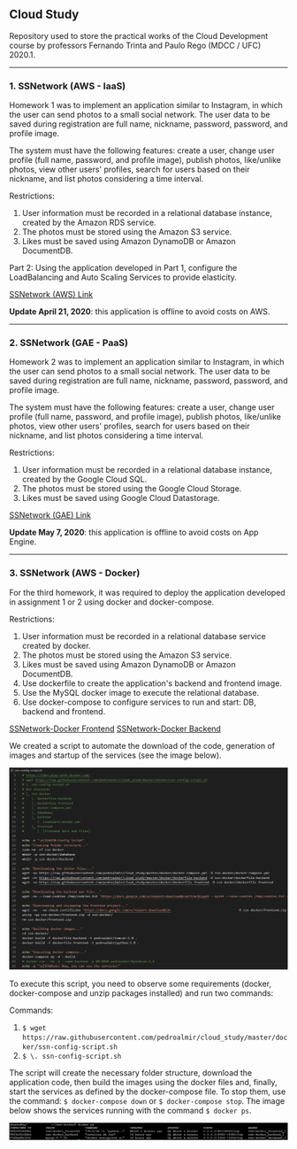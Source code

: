 ## Cloud Study

Repository used to store the practical works of the Cloud Development course by professors Fernando Trinta and Paulo Rego (MDCC / UFC) 2020.1.

* * *

### 1. SSNetwork (AWS - IaaS)

Homework 1 was to implement an application similar to Instagram, in which the user can send photos to a small social network. The user data to be saved during registration are full name, nickname, password, password, and profile image.

The system must have the following features: create a user, change user profile (full name, password, and profile image), publish photos, like/unlike photos, view other users' profiles, search for users based on their nickname, and list photos considering a time interval.

Restrictions:
1. User information must be recorded in a relational database instance, created by the Amazon RDS service.
2. The photos must be stored using the Amazon S3 service.
3. Likes must be saved using Amazon DynamoDB or Amazon DocumentDB.

Part 2: Using the application developed in Part 1, configure the LoadBalancing and Auto Scaling Services to provide elasticity.

[SSNetwork (AWS) Link](http://ssnetwork.pedroalmir.com/aws/frontend)

**Update April 21, 2020**: this application is offline to avoid costs on AWS.

* * *

### 2. SSNetwork (GAE - PaaS)

Homework 2 was to implement an application similar to Instagram, in which the user can send photos to a small social network. The user data to be saved during registration are full name, nickname, password, password, and profile image.

The system must have the following features: create a user, change user profile (full name, password, and profile image), publish photos, like/unlike photos, view other users' profiles, search for users based on their nickname, and list photos considering a time interval.

Restrictions:
1. User information must be recorded in a relational database instance, created by the Google Cloud SQL.
2. The photos must be stored using the Google Cloud Storage.
3. Likes must be saved using Google Cloud Datastorage.

[SSNetwork (GAE) Link](http://ssnetwork.pedroalmir.com/appengine/frontend)

**Update May 7, 2020**: this application is offline to avoid costs on App Engine.

* * *

### 3. SSNetwork (AWS - Docker)

For the third homework, it was required to deploy the application developed in assignment 1 or 2 using docker and docker-compose.

Restrictions:
1. User information must be recorded in a relational database service created by docker.
2. The photos must be stored using the Amazon S3 service.
3. Likes must be saved using Amazon DynamoDB or Amazon DocumentDB.
4. Use dockerfile to create the application's backend and frontend image.
5. Use the MySQL docker image to execute the relational database.
6. Use docker-compose to configure services to run and start: DB, backend and frontend.

[SSNetwork-Docker Frontend](http://http://18.229.202.214)
[SSNetwork-Docker Backend](http://18.229.202.214:8080/ssnetwork-docker)

We created a script to automate the download of the code, generation of images and startup of the services (see the image below). 

![ssn-config-script.sh](https://raw.githubusercontent.com/pedroalmir/cloud_study/master/docker/ssn-config-script.png)

To execute this script, you need to observe some requirements (docker, docker-compose and unzip packages installed) and run two commands:

Commands:
1. `$ wget https://raw.githubusercontent.com/pedroalmir/cloud_study/master/docker/ssn-config-script.sh`
2. `$ \. ssn-config-script.sh`

The script will create the necessary folder structure, download the application code, then build the images using the docker files and, finally, start the services as defined by the docker-compose file. To stop them, use the command: `$ docker-compose down` or `$ docker-compose stop`. The image below shows the services running with the command `$ docker ps`.

![running-services.png](https://raw.githubusercontent.com/pedroalmir/cloud_study/master/docker/running-services.png)
